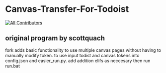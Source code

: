 # Canvas-Transfer-For-Todoist
<!-- ALL-CONTRIBUTORS-BADGE:START - Do not remove or modify this section -->
[![All Contributors](https://img.shields.io/badge/all_contributors-6-orange.svg?style=flat-square)](#contributors-)
<!-- ALL-CONTRIBUTORS-BADGE:END -->

## original program by  scottquach 

fork adds basic functionality to use multiple canvas pages without having to manually modify token. to use input todist and canvas tokens into config.json and easier_run.py. add addition elifs as neccesary then run run.bat 
